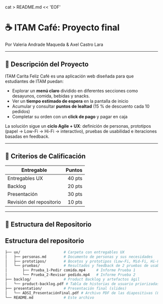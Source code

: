 cat > README.md << 'EOF'
# ☕ ITAM Café: Proyecto final

Por Valeria Andrade Maqueda & Axel Castro Lara

---

## 🌟 Descripción del Proyecto
ITAM Carita Feliz Café es una aplicación web diseñada para que estudiantes de ITAM puedan:
- Explorar un **menú claro** dividido en diferentes secciones como desayunos, comida, bebidas y snacks.
- Ver un **tiempo estimado de espera** en la pantalla de inicio
- Acumular y consultar **puntos de lealtad** (15 % de descuento cada 10 pedidos)
- Completar su orden con un **click de pago** y pagar en caja  

La solución sigue un **ciclo Agile + UX**: definición de personas, prototipos (papel → Low-Fi → Hi-Fi → interactivo), pruebas de usabilidad e iteraciones basadas en feedback.

---

## 🎯 Criterios de Calificación

| Entregable               | Puntos |
|--------------------------|-------:|
| Entregables UX           | 40 pts |
| Backlog                  | 20 pts |
| Presentación             | 30 pts |
| Revisión del repositorio | 10 pts |

---

## 📁 Estructura del Repositorio
## Estructura del repositorio

```bash
├── ux/                    # Carpeta con entregables UX
│   ├── personas.md        # Documento de personas y sus necesidades
│   ├── prototipos/        # Bocetos y prototipos (Low-Fi, Mid-Fi, Hi-Fi, interactivo)
│   └── pruebas/           # Resultados y feedback de 2 pruebas de usabilidad
│       ├── Prueba_1-Pedir comida.mp4     # Informe Prueba 1
│       └── Prueba_2-Revisar pedido.mp4   # Informe Prueba 2
├── backlog/               # Product Backlog y artefactos ágil
│   └── product-backlog.pdf # Tabla de historias de usuario priorizadas y estimadas
├── presentation/          # Presentación final (slides)
│   └── ADSI_PresentaciónFinal.pdf # Archivo PDF de las diapositivas (8 slides)
└── README.md              # Este archivo
